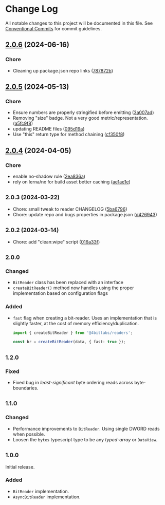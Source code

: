 # Change Log

All notable changes to this project will be documented in this file.
See [Conventional Commits](https://conventionalcommits.org) for commit guidelines.

## [2.0.6](https://github.com/32bitkid/sci.js/compare/@4bitlabs/readers@2.0.5...@4bitlabs/readers@2.0.6) (2024-06-16)

### Chore

- Cleaning up package.json repo links ([787872b](https://github.com/32bitkid/sci.js/commit/787872b5c232e9e14112ab3dfe09cde059987b75))

## [2.0.5](https://github.com/32bitkid/sci.js/compare/@4bitlabs/readers@2.0.4...@4bitlabs/readers@2.0.5) (2024-05-13)

### Chore

- Ensure numbers are properly stringified before emitting ([3a007ad](https://github.com/32bitkid/sci.js/commit/3a007ad7a200d9b2c11fa50b7287ecf28a81f7b4))
- Removing "size" badge. Not a very good metric/representation. ([a5fc9f8](https://github.com/32bitkid/sci.js/commit/a5fc9f8a9d65a64a8ce9330c620e359cf2b17ac7))
- updating README files ([095d19a](https://github.com/32bitkid/sci.js/commit/095d19af411d091c4315da129312e1d063bd2e39))
- Use "this" return type for method chaining ([cf350f8](https://github.com/32bitkid/sci.js/commit/cf350f881f29379fd7ed29055c8a63d3708babc3))

## [2.0.4](https://github.com/32bitkid/sci.js/compare/@4bitlabs/readers@2.0.3...@4bitlabs/readers@2.0.4) (2024-04-05)

### Chore

- enable no-shadow rule ([2ea836a](https://github.com/32bitkid/sci.js/commit/2ea836add49b0a30810a2241d400ca38e0b0b1ed))
- rely on lerna/nx for build asset better caching ([ae1ae1e](https://github.com/32bitkid/sci.js/commit/ae1ae1eb4ead8e89a4d53ea0bcfcbc8e107b1488))

## <small>2.0.3 (2024-03-22)</small>

- Chore: small tweak to reader CHANGELOG ([5ba6796](https://github.com/32bitkid/sci.js/commit/5ba6796))
- Chore: update repo and bugs properties in package.json ([d426943](https://github.com/32bitkid/sci.js/commit/d426943))

## <small>2.0.2 (2024-03-14)</small>

- Chore: add "clean:wipe" script ([016a33f](https://github.com/32bitkid/sci.js/commit/016a33f))

## <small>2.0.0</small>

### Changed

- `BitReader` class has been replaced with an interface
- `createBitReader()` method now handles using the proper implementation based on configuration flags

### Added

- `fast` flag when creating a bit-reader. Uses an implementation that is slightly faster, at the cost of memory
  efficiency/duplication.

  ```ts
  import { createBitReader } from '@4bitlabs/readers';

  const br = createBitReader(data, { fast: true });
  ```

## <small>1.2.0</small>

### Fixed

- Fixed bug in _least-significant_ byte ordering reads across byte-boundaries.

## <small>1.1.0</small>

### Changed

- Performance improvements to `BitReader`. Using single DWORD reads when possible.
- Loosen the `bytes` typescript type to be any _typed-array_ or `DataView`.

## <small>1.0.0</small>

Initial release.

### Added

- `BitReader` implementation.
- `AsyncBitReader` implementation.
